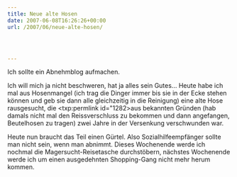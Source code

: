 ```yaml
---
title: Neue alte Hosen
date: 2007-06-08T16:26:26+00:00
url: /2007/06/neue-alte-hosen/




---
```

Ich sollte ein Abnehmblog aufmachen.

Ich will mich ja nicht beschweren, hat ja alles sein Gutes... Heute habe ich mal aus Hosenmangel (ich trag die Dinger immer bis sie in der Ecke stehen können und geb sie dann alle gleichzeitig in die Reinigung) eine alte Hose rausgesucht, die <txp:permlink id="1282>aus bekannten Gründen</a> (hab damals nicht mal den Reissverschluss zu bekommen und dann angefangen, Beutelhosen zu tragen) zwei Jahre in der Versenkung verschwunden war.

Heute nun braucht das Teil einen Gürtel. Also Sozialhilfeempfänger sollte man nicht sein, wenn man abnimmt. Dieses Wochenende werde ich nochmal die Magersucht-Reisetasche durchstöbern, nächstes Wochenende werde ich um einen ausgedehnten Shopping-Gang nicht mehr herum kommen.
